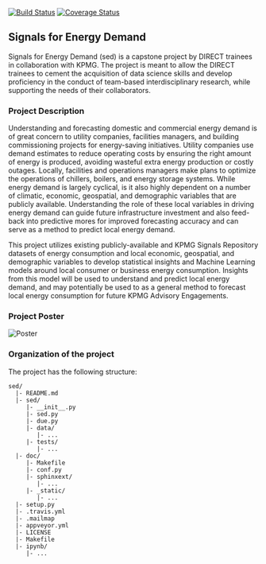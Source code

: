 [![Build Status](https://travis-ci.com/kmpg-capstone-2019/sed.svg?branch=master)](https://travis-ci.com/kmpg-capstone-2019/sed)
[![Coverage Status](https://coveralls.io/repos/github/kmpg-capstone-2019/sed/badge.svg?branch=master)](https://coveralls.io/github/kmpg-capstone-2019/sed?branch=master)

## Signals for Energy Demand

Signals for Energy Demand (sed) is a capstone project by DIRECT trainees in collaboration with KPMG. 
The project is meant to allow the DIRECT trainees to cement the acquisition of data science skills and develop proficiency in the
conduct of team-based interdisciplinary research, while supporting the needs of their collaborators.

### Project Description

Understanding and forecasting domestic and commercial energy demand is of great concern to utility
companies, facilities managers, and building commissioning projects for energy-saving initiatives. Utility
companies use demand estimates to reduce operating costs by ensuring the right amount of energy is
produced, avoiding wasteful extra energy production or costly outages. Locally, facilities and operations
managers make plans to optimize the operations of chillers, boilers, and energy storage systems. While
energy demand is largely cyclical, is it also highly dependent on a number of climatic, economic, geospatial,
and demographic variables that are publicly available. Understanding the role of these local variables in driving
energy demand can guide future infrastructure investment and also feed-back into predictive mores for
improved forecasting accuracy and can serve as a method to predict local energy demand. 

This project utilizes existing publicly-available and KPMG Signals Repository datasets of energy
consumption and local economic, geospatial, and demographic variables to develop statistical insights and
Machine Learning models around local consumer or business energy consumption. Insights from this model
will be used to understand and predict local energy demand, and may potentially be used to as a
general method to forecast local energy consumption for future KPMG Advisory Engagements.

### Project Poster
![Poster]

[Poster]: https://github.com/tkm22/sed/blob/master/doc/KPMG_Poster.jpg

   


### Organization of the project

The project has the following structure:

    sed/
      |- README.md
      |- sed/
         |- __init__.py
         |- sed.py
         |- due.py
         |- data/
            |- ...
         |- tests/
            |- ...
      |- doc/
         |- Makefile
         |- conf.py
         |- sphinxext/
            |- ...
         |- _static/
            |- ...
      |- setup.py
      |- .travis.yml
      |- .mailmap
      |- appveyor.yml
      |- LICENSE
      |- Makefile
      |- ipynb/
         |- ...


